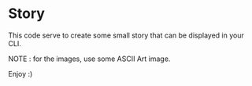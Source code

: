 # Story
This code serve to create some small story that can be displayed in your CLI.

NOTE : for the images, use some ASCII Art image.

Enjoy :)

